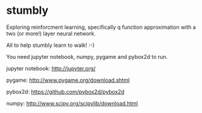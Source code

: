 # stumbly
Exploring reinforcment learning, specifically q function approximation with a two (or more!) layer neural network. 

All to help stumbly learn to walk! :-)

You need jupyter notebook, numpy, pygame and pybox2d to run.

jupyter notebook: http://jupyter.org/

pygame: http://www.pygame.org/download.shtml

pybox2d: https://github.com/pybox2d/pybox2d

numpy: http://www.scipy.org/scipylib/download.html
